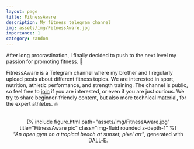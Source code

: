```yaml
---
layout: page
title: FitnessAware
description: My fitness telegram channel
img: assets/img/FitnessAware.jpg
importance: 1
category: random
---
```


After long procrastination, I finally decided to push to the next level my passion for promoting fitness. :muscle:

FitnessAware is a Telegram channel where my brother and I regularly upload posts about different fitness topics. We are interested in sport, nutrition, athletic performance, and strength training. The channel is public, so feel free to [join](https://t.me/FitnessAware) if you are interested, or even if you are just curious. We try to share beginner-friendly content, but also more technical material, for the expert athletes. :fire: <br/><br/>

<div class="row">
    <center>
        <div class="col-sm-6 mt-3 mt-md-0">
            {% include figure.html path="assets/img/FitnessAware.jpg" title="FitnessAware pic" class="img-fluid rounded z-depth-1" %}
        </div>
    </center>
</div>
<div class="caption">
    <center>
        <em>"An open gym on a tropical beach at sunset, pixel art"</em>, generated with <a href="https://openai.com/dall-e-2/">DALL-E</a>.
    <center>
</div>
